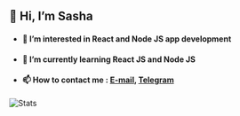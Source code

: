 ## 👋 Hi, I’m Sasha
- #### 👀 I’m interested in React and Node JS app development 
- #### 🌱 I’m currently learning React JS and Node JS
- #### 📫 How to contact me : [E-mail](mailto:sanyuchilas@gmail.com), [Telegram](https://t.me/sanyuchilas)

![Stats](https://github-readme-stats.vercel.app/api?username=alexander-keyer&show_icons=true&theme=react&hide=issues&count_private=true&layout=compact)
